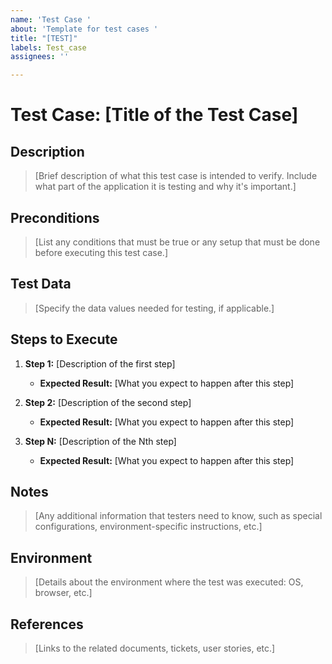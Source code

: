 ```yaml
---
name: 'Test Case '
about: 'Template for test cases '
title: "[TEST]"
labels: Test_case
assignees: ''

---
```


# Test Case: [Title of the Test Case]

## Description
> [Brief description of what this test case is intended to verify. Include what part of the application it is testing and why it's important.]

## Preconditions
> [List any conditions that must be true or any setup that must be done before executing this test case.]

## Test Data
> [Specify the data values needed for testing, if applicable.]

## Steps to Execute
1. **Step 1:** [Description of the first step]
   - **Expected Result:** [What you expect to happen after this step]

2. **Step 2:** [Description of the second step]
   - **Expected Result:** [What you expect to happen after this step]

3. **Step N:** [Description of the Nth step]
   - **Expected Result:** [What you expect to happen after this step]

## Notes
> [Any additional information that testers need to know, such as special configurations, environment-specific instructions, etc.]

## Environment
> [Details about the environment where the test was executed: OS, browser, etc.]

## References
> [Links to the related documents, tickets, user stories, etc.]

